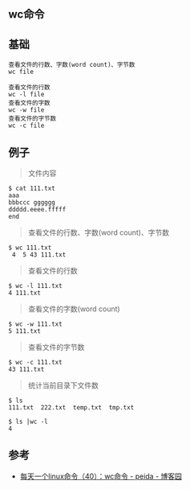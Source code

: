 ## wc命令


## 基础
```
查看文件的行数、字数(word count)、字节数
wc file

查看文件的行数
wc -l file
查看文件的字数
wc -w file
查看文件的字节数
wc -c file
```

## 例子
> 文件内容
```
$ cat 111.txt
aaa
bbbccc gggggg
ddddd.eeee.fffff
end

```

> 查看文件的行数、字数(word count)、字节数
```
$ wc 111.txt
 4  5 43 111.txt

```
> 查看文件的行数
```
$ wc -l 111.txt
4 111.txt

```
> 查看文件的字数(word count)
```
$ wc -w 111.txt
5 111.txt

```
> 查看文件的字节数
```
$ wc -c 111.txt
43 111.txt

```

> 统计当前目录下文件数
```
$ ls
111.txt  222.txt  temp.txt  tmp.txt

$ ls |wc -l
4

```

## 参考
- [每天一个linux命令（40）：wc命令 - peida - 博客园](https://www.cnblogs.com/peida/archive/2012/12/18/2822758.html)
